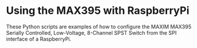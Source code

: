 # Using the MAX395 with RaspberryPi

These Python scripts are examples of how to configure the MAXIM MAX395 Serially Controlled, Low-Voltage, 8-Channel SPST Switch from the SPI interface of a RaspberryPi.
